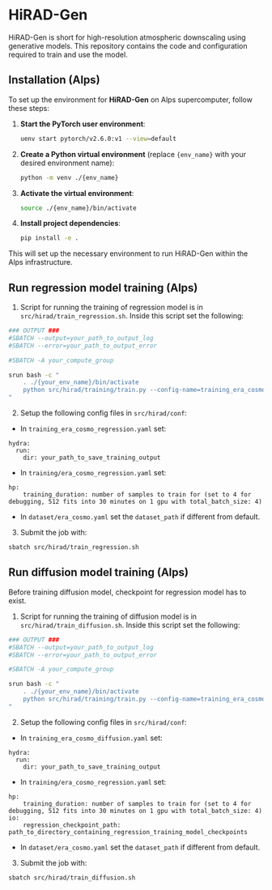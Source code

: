 # HiRAD-Gen

HiRAD-Gen is short for high-resolution atmospheric downscaling using generative models. This repository contains the code and configuration required to train and use the model.

## Installation (Alps)

To set up the environment for **HiRAD-Gen** on Alps supercomputer, follow these steps:

1. **Start the PyTorch user environment**:
   ```bash
   uenv start pytorch/v2.6.0:v1 --view=default
   ```

2. **Create a Python virtual environment** (replace `{env_name}` with your desired environment name):
   ```bash
   python -m venv ./{env_name}
   ```

3. **Activate the virtual environment**:
   ```bash
   source ./{env_name}/bin/activate
   ```

4. **Install project dependencies**:
   ```bash
   pip install -e .
   ```

This will set up the necessary environment to run HiRAD-Gen within the Alps infrastructure.

## Run regression model training (Alps)

1. Script for running the training of regression model is in `src/hirad/train_regression.sh`. 
Inside this script set the following:
```bash
### OUTPUT ###
#SBATCH --output=your_path_to_output_log
#SBATCH --error=your_path_to_output_error
```
```bash
#SBATCH -A your_compute_group
```
```bash
srun bash -c "
    . ./{your_env_name}/bin/activate
    python src/hirad/training/train.py --config-name=training_era_cosmo_regression.yaml
"
```

2. Setup the following config files in `src/hirad/conf`:

- In `training_era_cosmo_regression.yaml` set:
```
hydra:
  run:
    dir: your_path_to_save_training_output
```
- In `training/era_cosmo_regression.yaml` set:
```
hp:
    training_duration: number of samples to train for (set to 4 for debugging, 512 fits into 30 minutes on 1 gpu with total_batch_size: 4)
```
- In `dataset/era_cosmo.yaml` set the `dataset_path` if different from default.

3. Submit the job with:
```bash
sbatch src/hirad/train_regression.sh
```

## Run diffusion model training (Alps)
Before training diffusion model, checkpoint for regression model has to exist.

1. Script for running the training of diffusion model is in `src/hirad/train_diffusion.sh`. 
Inside this script set the following:
```bash
### OUTPUT ###
#SBATCH --output=your_path_to_output_log
#SBATCH --error=your_path_to_output_error
```
```bash
#SBATCH -A your_compute_group
```
```bash
srun bash -c "
    . ./{your_env_name}/bin/activate
    python src/hirad/training/train.py --config-name=training_era_cosmo_diffusion.yaml
"
```

2. Setup the following config files in `src/hirad/conf`:

- In `training_era_cosmo_diffusion.yaml` set:
```
hydra:
  run:
    dir: your_path_to_save_training_output
```
- In `training/era_cosmo_regression.yaml` set:
```
hp:
    training_duration: number of samples to train for (set to 4 for debugging, 512 fits into 30 minutes on 1 gpu with total_batch_size: 4)
io:
    regression_checkpoint_path: path_to_directory_containing_regression_training_model_checkpoints
```
- In `dataset/era_cosmo.yaml` set the `dataset_path` if different from default.

3. Submit the job with:
```bash
sbatch src/hirad/train_diffusion.sh
```